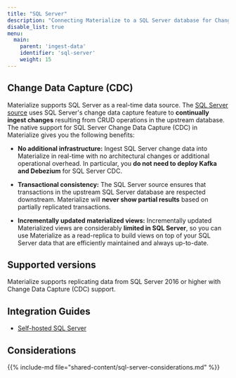 ```yaml
---
title: "SQL Server"
description: "Connecting Materialize to a SQL Server database for Change Data Capture (CDC)."
disable_list: true
menu:
  main:
    parent: 'ingest-data'
    identifier: 'sql-server'
    weight: 15
---
```


## Change Data Capture (CDC)

Materialize supports SQL Server as a real-time data source. The [SQL Server source](/sql/create-source/sql-server/)
uses SQL Server's change data capture feature to **continually ingest changes**
resulting from CRUD operations in the upstream database. The native support for
SQL Server Change Data Capture (CDC) in Materialize gives you the following benefits:

* **No additional infrastructure:** Ingest SQL Server change data into Materialize in
    real-time with no architectural changes or additional operational overhead.
    In particular, you **do not need to deploy Kafka and Debezium** for SQL Server
    CDC.

* **Transactional consistency:** The SQL Server source ensures that transactions in
    the upstream SQL Server database are respected downstream. Materialize will
    **never show partial results** based on partially replicated transactions.

* **Incrementally updated materialized views:** Incrementally updated Materialized
    views are considerably **limited in SQL Server**, so you can use Materialize as
    a read-replica to build views on top of your SQL Server data that are
    efficiently maintained and always up-to-date.

## Supported versions

Materialize supports replicating data from SQL Server 2016 or higher with Change
Data Capture (CDC) support.

## Integration Guides

- [Self-hosted SQL Server](/ingest-data/sql-server/self-hosted/)

## Considerations

{{% include-md file="shared-content/sql-server-considerations.md" %}}
